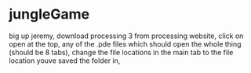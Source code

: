 # jungleGame
big up jeremy,
download processing 3 from processing website,
click on open at the top, any of the .pde files which should open the whole thing (should be 8 tabs),
change the file locations in the main tab to the file location youve saved the folder in,
